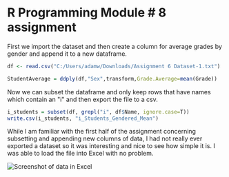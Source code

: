 R Programming Module \# 8 assignment
================

First we import the dataset and then create a column for average grades by gender and append it to a new dataframe.

``` r
df <- read.csv("C:/Users/adamw/Downloads/Assignment 6 Dataset-1.txt")

StudentAverage = ddply(df,"Sex",transform,Grade.Average=mean(Grade))
```

Now we can subset the dataframe and only keep rows that have names which contain an "i" and then export the file to a csv.

``` r
i_students = subset(df, grepl("i", df$Name, ignore.case=T))
write.csv(i_students, "i_Students_Gendered_Mean")
```

While I am familiar with the first half of the assignment concerning subsetting and appending new columns of data, I had not really ever exported a dataset so it was interesting and nice to see how simple it is. I was able to load the file into Excel with no problem.

![Screenshot of data in Excel](C:\Users\adamw\Documents\R%20Programming%20Class\Module%208\i-students.png)
